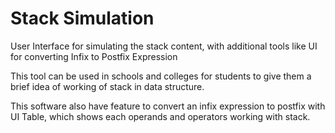 # Stack Simulation
User Interface for simulating the stack content, with additional tools like UI for converting Infix to Postfix Expression

This tool can be used in schools and colleges for students to give them a brief idea of working of stack in data structure. 

This software also have feature to convert an infix expression to postfix with UI Table, which shows each operands and operators working with stack.
